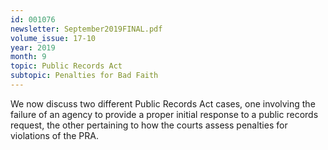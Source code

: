```yaml
---
id: 001076
newsletter: September2019FINAL.pdf
volume_issue: 17-10
year: 2019
month: 9
topic: Public Records Act
subtopic: Penalties for Bad Faith
---
```


We now discuss two different Public Records Act cases, one involving the failure of an agency to provide a proper initial response to a public records request, the other pertaining to how the courts assess penalties for violations of the PRA.